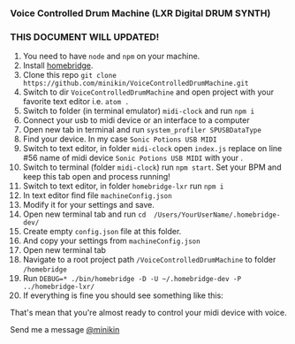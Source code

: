 ### Voice Controlled Drum Machine (LXR Digital DRUM SYNTH)

### THIS DOCUMENT WILL UPDATED!

1. You need to have `node` and `npm` on your machine.
2. Install [homebridge](https://github.com/nfarina/homebridge).
3. Clone this repo `git clone  https://github.com/minikin/VoiceControlledDrumMachine.git`
4. Switch to dir `VoiceControlledDrumMachine` and open project with your favorite text editor i.e. `atom .`
5. Switch to folder (in terminal emulator) `midi-clock` and run `npm i`
6. Connect your usb to midi device or an interface to a computer
7. Open new tab in terminal and run `system_profiler SPUSBDataType`
8. Find your device. In my case `Sonic Potions USB MIDI`
9. Switch to text editor, in folder `midi-clock` open `index.js` replace  on line #56 name of midi device `Sonic Potions USB MIDI` with your .
10. Switch to terminal  (folder `midi-clock`) run   `npm start`.  Set your BPM and keep this tab open and process  running!
11. Switch to text editor, in folder `homebridge-lxr` run   `npm i`
11. In text editor find file `machineConfig.json`
12. Modify it for your settings and save.
11. Open new terminal tab and run `cd  /Users/YourUserName/.homebridge-dev/`
12. Create empty `config.json` file at this folder.
13. And copy your settings from `machineConfig.json`
14. Open new terminal tab
15. Navigate to a root project path `/VoiceControlledDrumMachine` to folder `/homebridge`
16. Run `DEBUG=* ./bin/homebridge -D -U ~/.homebridge-dev -P ../homebridge-lxr/`
17. If everything is fine you should see something like this:


That's mean that you're almost ready to control your midi device with voice.



Send me a message [@minikin](https://twitter.com/minikin)

